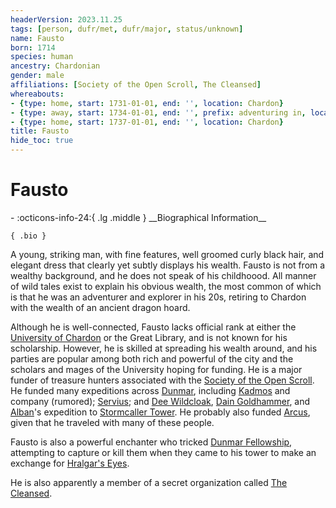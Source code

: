 ```yaml
---
headerVersion: 2023.11.25
tags: [person, dufr/met, dufr/major, status/unknown]
name: Fausto
born: 1714
species: human
ancestry: Chardonian
gender: male
affiliations: [Society of the Open Scroll, The Cleansed]
whereabouts:
- {type: home, start: 1731-01-01, end: '', location: Chardon}
- {type: away, start: 1734-01-01, end: '', prefix: adventuring in, location: West Coast Region}
- {type: home, start: 1737-01-01, end: '', location: Chardon}
title: Fausto
hide_toc: true
---
```

# Fausto
<div class="grid cards ext-narrow-margin ext-one-column" markdown>
- :octicons-info-24:{ .lg .middle } __Biographical Information__

    { .bio }

</div>


A young, striking man, with fine features, well groomed curly black hair, and elegant dress that clearly yet subtly displays his wealth. Fausto is not from a wealthy background, and he does not speak of his childhoood. All manner of wild tales exist to explain his obvious wealth, the most common of which is that he was an adventurer and explorer in his 20s, retiring to Chardon with the wealth of an ancient dragon hoard. 

Although he is well-connected, Fausto lacks official rank at either the [University of Chardon](<../../gazetteer/west-coast/chardonian-empire/chardon/university-of-chardon.md>) or the Great Library, and is not known for his scholarship. However, he is skilled at spreading his wealth around, and his parties are popular among both rich and powerful of the city and the scholars and mages of the University hoping for funding. He is a major funder of treasure hunters associated with the [Society of the Open Scroll](<../../groups/society-of-the-open-scroll.md>). He funded many expeditions across [Dunmar](<../../gazetteer/greater-dunmar/realms/dunmar/dunmar.md>), including [Kadmos](<./kadmos.md>) and company (rumored); [Servius](<./servius.md>); and [Dee Wildcloak](<../halflings/dee-wildcloak.md>), [Dain Goldhammer](<../dwarves/dain-goldhammer.md>), and [Alban](<./alban.md>)'s expedition to [Stormcaller Tower](<../../gazetteer/greater-dunmar/dunmari-basin/stormcaller-tower.md>). He probably also funded [Arcus](<./arcus.md>), given that he traveled with many of these people.

Fausto is also a powerful enchanter who tricked [Dunmar Fellowship](<../pcs/dunmar-fellowship/dunmar-fellowship.md>), attempting to capture or kill them when they came to his tower to make an exchange for [Hralgar's Eyes](<../../campaigns/dunmari-frontier/treasure/treasure-from-stormcaller-tower/hralgar-s-eyes.md>). 

He is also apparently a member of a secret organization called [The Cleansed](<../../groups/the-cleansed.md>). 

